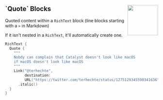 <h2>`Quote` Blocks
  <img src="https://zeezide.com/img/blocksui/SwiftBlocksUIIcon256.png"
       align="right" width="100" height="100" />
</h2>

Quoted content within a `RichText` block
(line blocks starting with a `>` in Markdown)

If it isn't nested in a `RichText`, it'll automatically create one.

```swift
RichText {
  Quote {
    """
    Nobdy can complain that Catalyst doesn't look like macOS
    if macOS doesn't look like macOS
    """
    Link("@terhechte",
         destination:
         URL("https://twitter.com/terhechte/status/1275129345590341636")
      .italic()
  }
}
```
